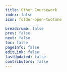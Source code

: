 ```yaml
---
title: Other Coursework
index: false
icon: folder-open-twotone

breadcrumb: false
prev: false
next: false
toc: false
pageInfo: false
editLink: false
lastUpdated: false
contributors: false
---
```


<Catalog />

